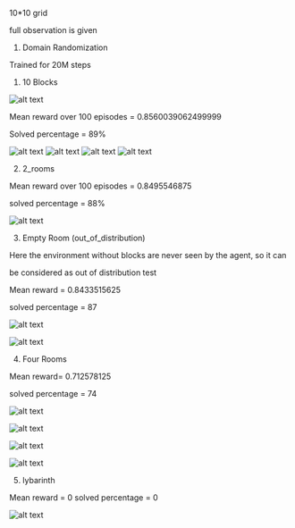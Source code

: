 10*10 grid

full observation is given

1. Domain Randomization

Trained for 20M steps


1. 10 Blocks

![alt text](<Screenshot 2025-09-27 060841.png>)

Mean reward over 100 episodes = 0.8560039062499999 

Solved percentage = 89%

![alt text](10_blocks_1.gif)
![alt text](10_blocks_2.gif)
![alt text](10_blocks_4.gif)
![alt text](10_blocks_3.gif)

2. 2_rooms

Mean reward over 100 episodes = 0.8495546875

solved percentage = 88%

![alt text](two_room_run.gif)

3. Empty Room (out_of_distribution)

Here the environment without blocks are never seen by the agent, so it can 

be considered as out of distribution test

Mean reward = 0.8433515625 

solved percentage = 87

![alt text](out_of_dist_1.gif)

![alt text](out_of_dist_2.gif)


4. Four Rooms 

Mean reward= 0.712578125 

solved percentage = 74

![alt text](four_room_run.gif)

![alt text](four_room_run_solved.gif)

![alt text](four_room_run_failed.gif)

![alt text](four_room_run_2.gif)

5. lybarinth

Mean reward = 0
solved percentage = 0


![alt text](mingle_mingle.gif)






